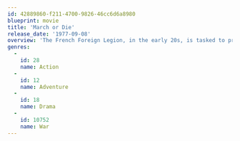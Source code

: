 ```yaml
---
id: 42889860-f211-4700-9826-46cc6d6a8980
blueprint: movie
title: 'March or Die'
release_date: '1977-09-08'
overview: 'The French Foreign Legion, in the early 20s, is tasked to protect a group of Archaeologists in the middle east. After scenes depicting the hardship of day-to-day Foreign Legion life, and the ragtag collection of people who join, the local Arabs take offence at the Archaeologists and declare Jihad. A large battle takes place, with the inevitable last stand.'
genres:
  -
    id: 28
    name: Action
  -
    id: 12
    name: Adventure
  -
    id: 18
    name: Drama
  -
    id: 10752
    name: War
---
```

